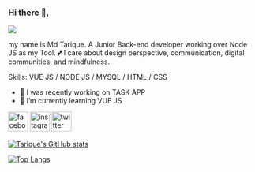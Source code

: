### Hi there 👋,
![](https://komarev.com/ghpvc/?username=Tarique06&color=blue)

my name is Md Tarique.
A Junior Back-end developer working over Node JS as my Tool. 
💕 I care about design perspective, communication, digital communities, and mindfulness.

Skills: VUE JS / NODE JS / MYSQL / HTML / CSS

- 🔭 I was recently working on TASK APP 
- 🌱 I’m currently learning VUE JS 


[<img src='https://cdn.jsdelivr.net/npm/simple-icons@3.0.1/icons/facebook.svg' alt='facebook' height='40'>](https://www.facebook.com/muhammad.tarique.921)         [<img src='https://cdn.jsdelivr.net/npm/simple-icons@3.0.1/icons/instagram.svg' alt='instagram' height='40'>](https://www.instagram.com/thejanuaryboy06/)         [<img src='https://cdn.jsdelivr.net/npm/simple-icons@3.0.1/icons/twitter.svg' alt='twitter' height='40'>](https://twitter.com/SeekToGeek101)  



[![Tarique's GitHub stats](https://github-readme-stats.vercel.app/api?username=Tarique06)](https://github.com/anuraghazra/github-readme-stats)


[![Top Langs](https://github-readme-stats.vercel.app/api/top-langs/?username=Tarique06&layout=compact)](https://github.com/Tarique06/github-readme-stats)

